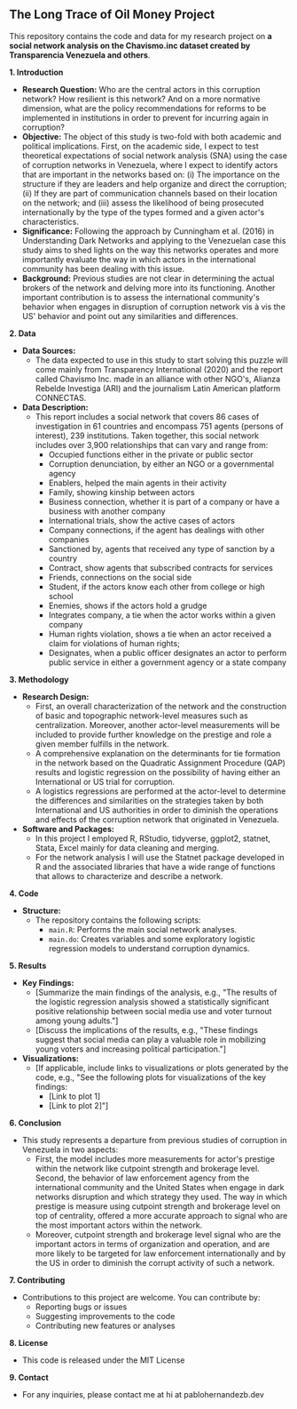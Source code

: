 ## The Long Trace of Oil Money Project

This repository contains the code and data for my research project on **a social network analysis on the Chavismo.inc dataset created by Transparencia Venezuela and others**.

**1. Introduction**

* **Research Question:** Who are the central actors in this corruption network? How resilient is this network? And on a more normative dimension, what are the policy recommendations for reforms to be implemented in institutions in order to prevent for incurring again in corruption?
* **Objective:** The object of this study is two-fold with both academic and political implications. First, on the academic side, I expect to test theoretical expectations of social network analysis (SNA) using the case of corruption networks in Venezuela, where I expect to identify actors that are important in the networks based on: (i) The importance on the structure if they are leaders and help organize and direct the corruption; (ii) If they are part of communication channels based on their location on the network; and (iii) assess the likelihood of being prosecuted internationally by the type of the types formed and a given actor's characteristics.
* **Significance:** Following the approach by Cunningham et al. (2016) in Understanding Dark Networks and applying to the Venezuelan case this study aims to shed lights on the way this networks operates and more importantly evaluate the way in which actors in the international community has been dealing with this issue.
* **Background:** Previous studies are not clear in determining the actual brokers of the network and delving more into its functioning. Another important contribution is to assess the international community's behavior when engages in disruption of corruption network vis à vis the US' behavior and point out any similarities and differences.

**2. Data**

* **Data Sources:**
    * The data expected to use in this study to start solving this puzzle will come mainly from Transparency International (2020) and the report called Chavismo Inc. made in an alliance with other NGO's, Alianza Rebelde Investiga (ARI) and the journalism Latin American platform CONNECTAS. 
* **Data Description:**
    * This report includes a social network that covers 86 cases of investigation in 61 countries and encompass 751 agents (persons of interest), 239 institutions. Taken together, this social network includes over 3,900 relationships that can vary and range from:
        * Occupied functions either in the private or public sector
        * Corruption denunciation, by either an NGO or a governmental agency
        * Enablers, helped the main agents in their activity
        * Family, showing kinship between actors
        * Business connection, whether it is part of a company or have a business with another company
        * International trials, show the active cases of actors
        * Company connections, if the agent has dealings with other companies
        * Sanctioned by, agents that received any type of sanction by a country
        * Contract, show agents that subscribed contracts for services
        * Friends, connections on the social side
        * Student, if the actors know each other from college or high school
        * Enemies, shows if the actors hold a grudge
        * Integrates company, a tie when the actor works within a given company
        * Human rights violation, shows a tie when an actor received a claim for violations of human rights;
        * Designates, when a public officer designates an actor to perform public service in either a government agency or a state company 

**3. Methodology**

* **Research Design:** 
    * First, an overall characterization of the network and the construction of basic and topographic network-level measures such as centralization. Moreover, another actor-level measurements will be included to provide further knowledge on the prestige and role a given member fulfills in the network. 
    * A comprehensive explanation on the determinants for tie formation in the network based on the Quadratic Assignment Procedure (QAP) results and logistic regression on the possibility of having either an International or US trial for corruption.
    * A logistics regressions are performed at the actor-level to determine the differences and similarities on the strategies taken by both International and US authorities in order to diminish the operations and effects of the corruption network that originated in Venezuela.
* **Software and Packages:**
    * In this project I employed R, RStudio, tidyverse, ggplot2, statnet, Stata, Excel mainly for data cleaning and merging.
    * For the network analysis I will use the Statnet package developed in R and the associated libraries that have a wide range of functions that allows to characterize and describe a network.

**4. Code**

* **Structure:** 
    * The repository contains the following scripts: 
        * `main.R`: Performs the main social network analyses.
        * `main.do`: Creates variables and some exploratory logistic regression models to understand corruption dynamics.
        
**5. Results**

* **Key Findings:** 
    * [Summarize the main findings of the analysis, e.g., "The results of the logistic regression analysis showed a statistically significant positive relationship between social media use and voter turnout among young adults."]
    * [Discuss the implications of the results, e.g., "These findings suggest that social media can play a valuable role in mobilizing young voters and increasing political participation."]
* **Visualizations:** 
    * [If applicable, include links to visualizations or plots generated by the code, e.g., "See the following plots for visualizations of the key findings: 
        * [Link to plot 1]
        * [Link to plot 2]"]

**6. Conclusion**

* This study represents a departure from previous studies of corruption in Venezuela in two aspects:
    * First, the model includes more measurements for actor's prestige within the network like cutpoint strength and brokerage level. Second, the behavior of law enforcement agency from the international community and the United States when engage in dark networks disruption and which strategy they used. The way in which prestige is measure using cutpoint strength and brokerage level on top of centrality, offered a more accurate approach to signal who are the most important actors within the network.
    * Moreover, cutpoint strength and brokerage level signal who are the important actors in terms of organization and operation, and are more likely to be targeted for law enforcement internationally and by the US in order to diminish the corrupt activity of such a network.

**7. Contributing**

* Contributions to this project are welcome. You can contribute by:
    * Reporting bugs or issues
    * Suggesting improvements to the code
    * Contributing new features or analyses

**8. License**

* This code is released under the MIT License

**9. Contact**

* For any inquiries, please contact me at hi at pablohernandezb.dev
